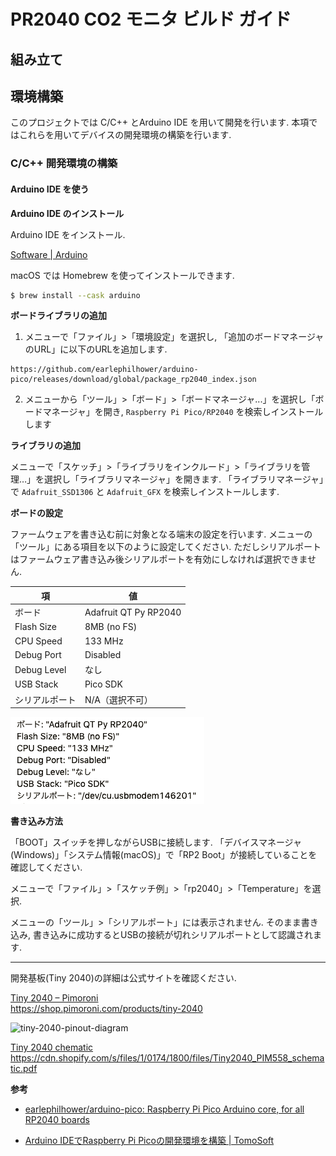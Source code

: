 # PR2040 CO2 モニタ ビルド ガイド

## 組み立て

## 環境構築

このプロジェクトでは C/C++ とArduino IDE を用いて開発を行います. 本項ではこれらを用いてデバイスの開発環境の構築を行います.

### C/C++ 開発環境の構築

#### Arduino IDE を使う

**Arduino IDE のインストール**

Arduino IDE をインストール.

[Software | Arduino](https://www.arduino.cc/en/software)

macOS では Homebrew を使ってインストールできます.

```bash
$ brew install --cask arduino
```

**ボードライブラリの追加**

1. メニューで「ファイル」>「環境設定」を選択し, 「追加のボードマネージャのURL」に以下のURLを追加します.

```
https://github.com/earlephilhower/arduino-pico/releases/download/global/package_rp2040_index.json
```

2. メニューから「ツール」>「ボード」>「ボードマネージャ...」を選択し「ボードマネージャ」を開き,  `Raspberry Pi Pico/RP2040` を検索しインストールします

**ライブラリの追加**

メニューで「スケッチ」>「ライブラリをインクルード」>「ライブラリを管理…」を選択し「ライブラリマネージャ」を開きます. 「ライブラリマネージャ」で `Adafruit_SSD1306` と `Adafruit_GFX` を検索しインストールします.

**ボードの設定**

ファームウェアを書き込む前に対象となる端末の設定を行います. メニューの「ツール」にある項目を以下のように設定してください. ただしシリアルポートはファームウェア書き込み後シリアルポートを有効にしなければ選択できません.

| 項             | 値                    |
| -------------- | --------------------- |
| ボード         | Adafruit QT Py RP2040 |
| Flash Size     | 8MB (no FS)           |
| CPU Speed      | 133 MHz               |
| Debug Port     | Disabled              |
| Debug Level    | なし                  |
| USB Stack      | Pico SDK              |
| シリアルポート | N/A（選択不可）       |

![board setting](fig/board_setting.png)

**書き込み方法**

「BOOT」スイッチを押しながらUSBに接続します. 「デバイスマネージャ(Windows)」「システム情報(macOS)」で「RP2 Boot」が接続していることを確認してください. 

メニューで「ファイル」>「スケッチ例」>「rp2040」>「Temperature」を選択.

メニューの「ツール」>「シリアルポート」には表示されません. そのまま書き込み, 書き込みに成功するとUSBの接続が切れシリアルポートとして認識されます.

---

開発基板(Tiny 2040)の詳細は公式サイトを確認ください.

[Tiny 2040 – Pimoroni](https://shop.pimoroni.com/products/tiny-2040)  
https://shop.pimoroni.com/products/tiny-2040

![tiny-2040-pinout-diagram](https://cdn.shopify.com/s/files/1/0174/1800/files/tiny-2040-pinout-diagram_4dd9e9ab-6f6f-4b63-82d4-16793d109f17.png)

[Tiny 2040 chematic](https://cdn.shopify.com/s/files/1/0174/1800/files/Tiny2040_PIM558_schematic.pdf)  
https://cdn.shopify.com/s/files/1/0174/1800/files/Tiny2040_PIM558_schematic.pdf

**参考**

- [earlephilhower/arduino-pico: Raspberry Pi Pico Arduino core, for all RP2040 boards](https://github.com/earlephilhower/arduino-pico)

- [Arduino IDEでRaspberry Pi Picoの開発環境を構築 | TomoSoft](https://tomosoft.jp/design/?p=43370)

